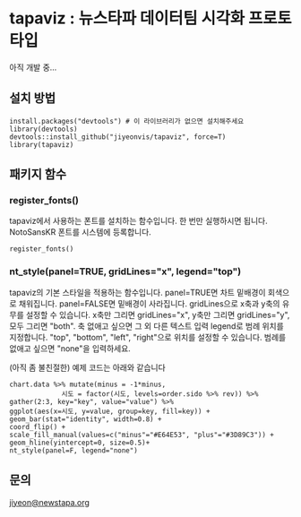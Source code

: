 # tapaviz : 뉴스타파 데이터팀 시각화 프로토타입

아직 개발 중...

## 설치 방법

    install.packages("devtools") # 이 라이브러리가 없으면 설치해주세요
    library(devtools)
    devtools::install_github("jiyeonvis/tapaviz", force=T)
    library(tapaviz)

## 패키지 함수

### register_fonts()
tapaviz에서 사용하는 폰트를 설치하는 함수입니다. 한 번만 실행하시면 됩니다. NotoSansKR 폰트를 시스템에 등록합니다.

    register_fonts()

### nt_style(panel=TRUE, gridLines="x", legend="top")
tapaviz의 기본 스타일을 적용하는 함수입니다. 
panel=TRUE면 차트 밑배경이 회색으로 채워집니다. panel=FALSE면 밑배경이 사라집니다.
gridLines으로 x축과 y축의 유무를 설정할 수 있습니다. x축만 그리면 gridLines="x", y축만 그리면 gridLines="y", 모두 그리면 "both". 축 없애고 싶으면 그 외 다른 텍스트 입력
legend로 범례 위치를 지정합니다. "top", "bottom", "left", "right"으로 위치를 설정할 수  있습니다. 범례를 없애고 싶으면 "none"을 입력하세요. 


(아직 좀 불친절한) 예제 코드는 아래와 같습니다

    chart.data %>% mutate(minus = -1*minus,
                 시도 = factor(시도, levels=order.sido %>% rev)) %>% 
    gather(2:3, key="key", value="value") %>% 
    ggplot(aes(x=시도, y=value, group=key, fill=key)) +
    geom_bar(stat="identity", width=0.8) +
    coord_flip() +
    scale_fill_manual(values=c("minus"="#E64E53", "plus"="#3D89C3")) +
    geom_hline(yintercept=0, size=0.5)+
    nt_style(panel=F, legend="none")
    
## 문의
jiyeon@newstapa.org
